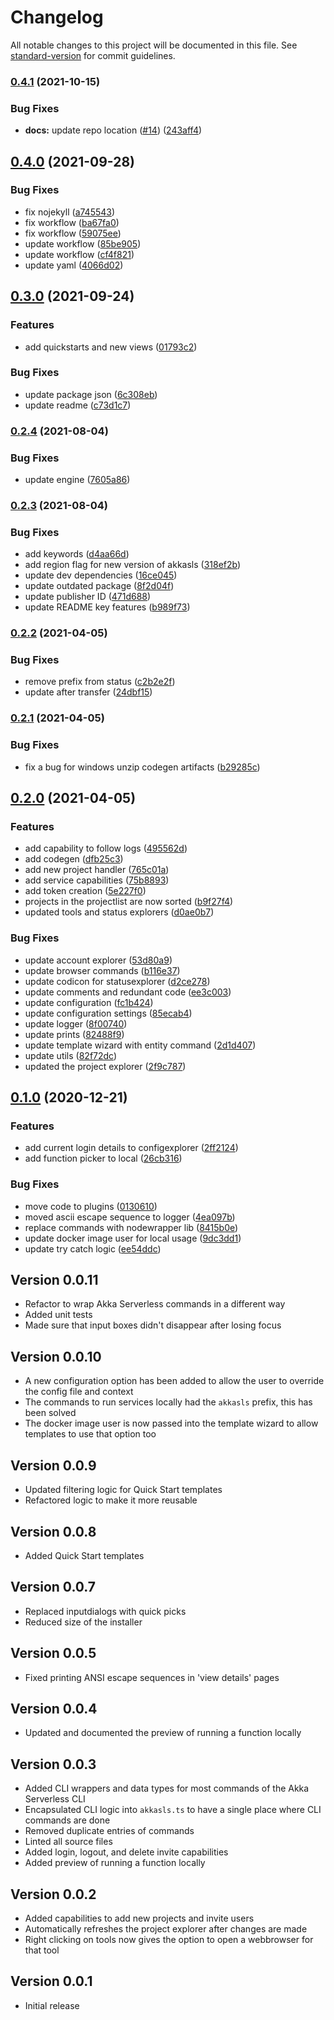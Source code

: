 # Changelog

All notable changes to this project will be documented in this file. See [standard-version](https://github.com/conventional-changelog/standard-version) for commit guidelines.

### [0.4.1](https://github.com/lightbend/vscode-akkasls-tools/compare/v0.4.0...v0.4.1) (2021-10-15)


### Bug Fixes

* **docs:** update repo location ([#14](https://github.com/lightbend/vscode-akkasls-tools/issues/14)) ([243aff4](https://github.com/lightbend/vscode-akkasls-tools/commit/243aff4723dfb16933184bc9e8abf0b77f56b445))

## [0.4.0](https://github.com/lightbend/vscode-akkasls-tools/compare/v0.3.0...v0.4.0) (2021-09-28)


### Bug Fixes

* fix nojekyll ([a745543](https://github.com/lightbend/vscode-akkasls-tools/commit/a74554362f8281bd23079e93ff70adb5b7ce85ee))
* fix workflow ([ba67fa0](https://github.com/lightbend/vscode-akkasls-tools/commit/ba67fa0d315786e9f3feb4062cf53fcca25fbdb5))
* fix workflow ([59075ee](https://github.com/lightbend/vscode-akkasls-tools/commit/59075eef71a7a8eed6cc4b3b6c5600df5f633a9f))
* update workflow ([85be905](https://github.com/lightbend/vscode-akkasls-tools/commit/85be905828b98c1bee4f49f42ce2cb32167d7aec))
* update workflow ([cf4f821](https://github.com/lightbend/vscode-akkasls-tools/commit/cf4f82139c75505fd1e9c67f45e10702b12f7885))
* update yaml ([4066d02](https://github.com/lightbend/vscode-akkasls-tools/commit/4066d02a917f38af0e1943ede4a6b77155b72528))

## [0.3.0](https://github.com/lightbend/vscode-akkasls-tools/compare/v0.2.4...v0.3.0) (2021-09-24)


### Features

* add quickstarts and new views ([01793c2](https://github.com/lightbend/vscode-akkasls-tools/commit/01793c27b8299ab30a5f3ee6ee982e860e0bb9d0))


### Bug Fixes

* update package json ([6c308eb](https://github.com/lightbend/vscode-akkasls-tools/commit/6c308eb5e7b177418b70f26d921e3715dabd0dd8))
* update readme ([c73d1c7](https://github.com/lightbend/vscode-akkasls-tools/commit/c73d1c7901e395b3d5fa54d9d2ca95981365cc7e))

### [0.2.4](https://github.com/lightbend/vscode-akkasls-tools/compare/v0.2.3...v0.2.4) (2021-08-04)


### Bug Fixes

* update engine ([7605a86](https://github.com/lightbend/vscode-akkasls-tools/commit/7605a860700461b48aa6163157f9e807ce7dde3f))

### [0.2.3](https://github.com/lightbend/vscode-akkasls-tools/compare/v0.2.2...v0.2.3) (2021-08-04)


### Bug Fixes

* add keywords ([d4aa66d](https://github.com/lightbend/vscode-akkasls-tools/commit/d4aa66d73548221e52b752f7bfa57be86f93ab3c))
* add region flag for new version of akkasls ([318ef2b](https://github.com/lightbend/vscode-akkasls-tools/commit/318ef2b331e2a7e18e0e6f81e7ed93a53d759837))
* update dev dependencies ([16ce045](https://github.com/lightbend/vscode-akkasls-tools/commit/16ce0450b79c46207da8d2be50539b56213003ab))
* update outdated package ([8f2d04f](https://github.com/lightbend/vscode-akkasls-tools/commit/8f2d04fbd45d272fc3dc688c0ef1b28dd9207e53))
* update publisher ID ([471d688](https://github.com/lightbend/vscode-akkasls-tools/commit/471d688124a38e956b1876406dd956be882c0816))
* update README key features ([b989f73](https://github.com/lightbend/vscode-akkasls-tools/commit/b989f7312894d27231e70ecf2099b1e05375fe2d))

### [0.2.2](https://github.com/lightbend/vscode-akkasls-tools/compare/v0.2.1...v0.2.2) (2021-04-05)


### Bug Fixes

* remove prefix from status ([c2b2e2f](https://github.com/lightbend/vscode-akkasls-tools/commit/c2b2e2f3ed84b4d80a43da7e039a1b8324fe6704))
* update after transfer ([24dbf15](https://github.com/lightbend/vscode-akkasls-tools/commit/24dbf15f25846059609a1e757315fc9f81af9433))

### [0.2.1](https://github.com/retgits/vscode-akkasls-tools/compare/v0.2.0...v0.2.1) (2021-04-05)


### Bug Fixes

* fix a bug for windows unzip codegen artifacts ([b29285c](https://github.com/retgits/vscode-akkasls-tools/commit/b29285ca698eff28599376903b2319a3a26d54ba))

## [0.2.0](https://github.com/retgits/vscode-akkasls-tools/compare/v0.1.0...v0.2.0) (2021-04-05)


### Features

* add capability to follow logs ([495562d](https://github.com/retgits/vscode-akkasls-tools/commit/495562d352764b74b8d1034ef1350c902f789ea2))
* add codegen ([dfb25c3](https://github.com/retgits/vscode-akkasls-tools/commit/dfb25c324b3fad706bf9a5f1fe89caf3a544ba38))
* add new project handler ([765c01a](https://github.com/retgits/vscode-akkasls-tools/commit/765c01a39197f46f2405c27a03103a7ce1b943f8))
* add service capabilities ([75b8893](https://github.com/retgits/vscode-akkasls-tools/commit/75b88936ef1ddfb4c8139ed4811b3621c53b1c84))
* add token creation ([5e227f0](https://github.com/retgits/vscode-akkasls-tools/commit/5e227f0448e951a5e517a8adbb15d0a58fbacc62))
* projects in the projectlist are now sorted ([b9f27f4](https://github.com/retgits/vscode-akkasls-tools/commit/b9f27f49c7277beb57c0cfd4610bffc2406342aa))
* updated tools and status explorers ([d0ae0b7](https://github.com/retgits/vscode-akkasls-tools/commit/d0ae0b7f596f22f41c4ed916dac9571ae498e807))


### Bug Fixes

* update account explorer ([53d80a9](https://github.com/retgits/vscode-akkasls-tools/commit/53d80a9d57b4e025bc930e57beff84de9abe143e))
* update browser commands ([b116e37](https://github.com/retgits/vscode-akkasls-tools/commit/b116e37ca905e30911c2cf15a2cce2efd5c514f2))
* update codicon for statusexplorer ([d2ce278](https://github.com/retgits/vscode-akkasls-tools/commit/d2ce2780266e0cb576a9927bd45d80932c563a36))
* update comments and redundant code ([ee3c003](https://github.com/retgits/vscode-akkasls-tools/commit/ee3c0033cf69405082a3321355fec9aaaa864163))
* update configuration ([fc1b424](https://github.com/retgits/vscode-akkasls-tools/commit/fc1b4246485bb1c81ff08a122aac84e76f625e8e))
* update configuration settings ([85ecab4](https://github.com/retgits/vscode-akkasls-tools/commit/85ecab464212b5ba4783cfb262ecee043a0a0221))
* update logger ([8f00740](https://github.com/retgits/vscode-akkasls-tools/commit/8f007400ee3d35070eaf697abb67725149da3c54))
* update prints ([82488f9](https://github.com/retgits/vscode-akkasls-tools/commit/82488f9bfe4bab6c4f16fdabe53c7cdcea5baf46))
* update template wizard with entity command ([2d1d407](https://github.com/retgits/vscode-akkasls-tools/commit/2d1d407899fe859282d382cacfc9db0a8716baa3))
* update utils ([82f72dc](https://github.com/retgits/vscode-akkasls-tools/commit/82f72dc5cec98b2c5e1b1e75e03652f78a523ebe))
* updated the project explorer ([2f9c787](https://github.com/retgits/vscode-akkasls-tools/commit/2f9c787ce933a5932ebf164f6fef24b6b873cc1e))

## [0.1.0](https://github.com/retgits/vscode-akkasls-tools/compare/v0.0.11...v0.1.0) (2020-12-21)


### Features

* add current login details to configexplorer ([2ff2124](https://github.com/retgits/vscode-akkasls-tools/commit/2ff21240373aee8a80ab52a2b055d882daf6fe87))
* add function picker to local ([26cb316](https://github.com/retgits/vscode-akkasls-tools/commit/26cb31668d32a2a1b5800991a5ab76b795a9ec3c))


### Bug Fixes

* move code to plugins ([0130610](https://github.com/retgits/vscode-akkasls-tools/commit/01306100ca6d497c2e45230c25bab7a0cf25349c))
* moved ascii escape sequence to logger ([4ea097b](https://github.com/retgits/vscode-akkasls-tools/commit/4ea097b33c7dea758f7c07e86c01d2990ab1308f))
* replace commands with nodewrapper lib ([8415b0e](https://github.com/retgits/vscode-akkasls-tools/commit/8415b0ef2b699aa6cdd8c9bf38f5ce78512f3ebe))
* update docker image user for local usage ([9dc3dd1](https://github.com/retgits/vscode-akkasls-tools/commit/9dc3dd139c722755ca2886da39ff6b6b1ed9819a))
* update try catch logic ([ee54ddc](https://github.com/retgits/vscode-akkasls-tools/commit/ee54ddc385b61a5c98bed642a30b2b3e5805eb2d))

## Version 0.0.11

- Refactor to wrap Akka Serverless commands in a different way
- Added unit tests
- Made sure that input boxes didn't disappear after losing focus

## Version 0.0.10

- A new configuration option has been added to allow the user to override the config file and context
- The commands to run services locally had the `akkasls` prefix, this has been solved
- The docker image user is now passed into the template wizard to allow templates to use that option too

## Version 0.0.9

- Updated filtering logic for Quick Start templates
- Refactored logic to make it more reusable

## Version 0.0.8

- Added Quick Start templates

## Version 0.0.7

- Replaced inputdialogs with quick picks
- Reduced size of the installer

## Version 0.0.5

- Fixed printing ANSI escape sequences in 'view details' pages

## Version 0.0.4

- Updated and documented the preview of running a function locally

## Version 0.0.3

- Added CLI wrappers and data types for most commands of the Akka Serverless CLI
- Encapsulated CLI logic into `akkasls.ts` to have a single place where CLI commands are done
- Removed duplicate entries of commands
- Linted all source files
- Added login, logout, and delete invite capabilities
- Added preview of running a function locally

## Version 0.0.2

- Added capabilities to add new projects and invite users
- Automatically refreshes the project explorer after changes are made
- Right clicking on tools now gives the option to open a webbrowser for that tool

## Version 0.0.1

- Initial release